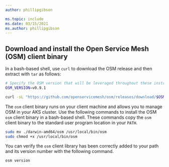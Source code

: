 ```yaml
---
author: phillipgibson

ms.topic: include
ms.date: 03/15/2021
ms.author: phillipgibson
---
```


## Download and install the Open Service Mesh (OSM) client binary

In a bash-based shell, use `curl` to download the OSM release and then extract with `tar` as follows:

```bash
# Specify the OSM version that will be leveraged throughout these instructions
OSM_VERSION=v0.9.1

curl -sL "https://github.com/openservicemesh/osm/releases/download/$OSM_VERSION/osm-$OSM_VERSION-darwin-amd64.tar.gz" | tar -vxzf -
```

The `osm` client binary runs on your client machine and allows you to manage OSM in your AKS cluster. Use the following commands to install the OSM `osm` client binary in a bash-based shell. These commands copy the `osm` client binary to the standard user program location in your `PATH`.

```bash
sudo mv ./darwin-amd64/osm /usr/local/bin/osm
sudo chmod +x /usr/local/bin/osm
```

You can verify the `osm` client library has been correctly added to your path and its version number with the following command.

```
osm version
```
